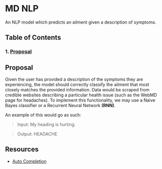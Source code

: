 # MD NLP

An NLP model which predicts an ailment given a description of symptoms.

## Table of Contents

### 1. [Proposal](#proposal)

## Proposal

Given the user has provided a description of the symptoms they are experiencing, the model should
correctly classify the ailment that most closely matches the provided information. Data would be scraped
from credible websites describing a particular health issue (such as the WebMD page for headaches). To
implement this functionality, we may use a Naive Bayes classifier or a Recurrent Neural Network **(RNN)**.

An example of this would go as such:

> Input: My heading is hurting.

> Output: HEADACHE

## Resources

- [Auto Completion](https://modeling-languages.com/nlp-architecture-model-autocompletion-domain/)
